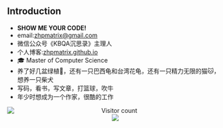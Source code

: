 
## Introduction

- **SHOW ME YOUR CODE!**
- email:zhpmatrix@gmail.com
- 微信公众号《KBQA沉思录》主理人
- 个人博客:[zhpmatrix.github.io](https://zhpmatrix.github.io/)
- 🎓 Master of Computer Science
- 养了好几盆绿植🌳，还有一只巴西龟和台湾花龟，还有一只精力无限的猫🐱，想养一只柴犬
- 写码，看书，写文章，打篮球，吹牛
- 年少时想成为一个作家，很酷的工作
  
<a href="https://github.com/zhpmatrix">
  <img align="left" src="https://github-readme-stats-sigma-five.vercel.app/api?username=zhpmatrix&show_icons=truet&include_all_commits=True&hide=contribs)](https://github.com/anuraghazra/github-readme-stats" />
</a>

<p align="center"> 
  Visitor count<br>
  <img src="https://profile-counter.glitch.me/zhpmatrix/count.svg" />
</p>

